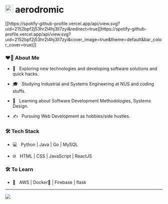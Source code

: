 <h1> <img src="https://media.giphy.com/media/dxn6fRlTIShoeBr69N/giphy.gif" width="25"> aerodromic </h1>
<p> [[https://spotify-github-profile.vercel.app/api/view.svg?uid=2152bpf2j53hr2l4hj3ll7zyi&redirect=true][https://spotify-github-profile.vercel.app/api/view.svg?uid=2152bpf2j53hr2l4hj3ll7zyi&cover_image=true&theme=default&bar_color_cover=true)]] </p>

<h3> ❤️‍🔥 About Me </h3>



- 🤔 &nbsp; Exploring new technologies and developing software solutions and quick hacks.

- 🎓 &nbsp; Studying Industrial and Systems Engineering at NUS and coding stuffs.

- 🌱 &nbsp; Learning about Software Development Methodologies, Systems Design.

- ✍️ &nbsp; Pursuing Web Development as hobbies/side hustles.



<h3>🛠 Tech Stack</h3>



- 💻 &nbsp; Python | Java | Go | MySQL

- 🌐 &nbsp; HTML | CSS | JavaScript | ReactJS

<!--

- 🛢 &nbsp; MySQL | MongoDB

- 🔧 &nbsp; Git | Markdown | Selenium | Tidyverse

- 🖥 &nbsp; Lightroom | Canva | Figma

-->



<h3>🛠 To Learn</h3>

- 🔧 &nbsp; AWS | Docker🐳 | Firebase | flask

<hr>
<img align='middle' src="https://i.pinimg.com/originals/e4/26/70/e426702edf874b181aced1e2fa5c6cde.gif">
